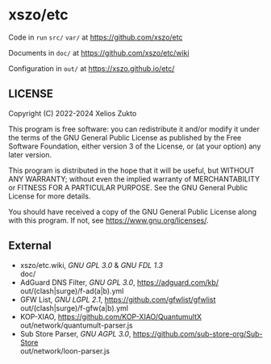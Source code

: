 # xszo/etc

Code in `run` `src/` `var/` at <https://github.com/xszo/etc>

Documents in `doc/` at <https://github.com/xszo/etc/wiki>

Configuration in `out/` at <https://xszo.github.io/etc/>

## LICENSE

Copyright (C) 2022-2024 Xelios Zukto

This program is free software: you can redistribute it and/or modify
it under the terms of the GNU General Public License as published by
the Free Software Foundation, either version 3 of the License, or
(at your option) any later version.

This program is distributed in the hope that it will be useful,
but WITHOUT ANY WARRANTY; without even the implied warranty of
MERCHANTABILITY or FITNESS FOR A PARTICULAR PURPOSE. See the
GNU General Public License for more details.

You should have received a copy of the GNU General Public License
along with this program. If not, see <https://www.gnu.org/licenses/>.

## External

- xszo/etc.wiki, _GNU GPL 3.0_ & _GNU FDL 1.3_  
  doc/
- AdGuard DNS Filter, _GNU GPL 3.0_, https://adguard.com/kb/  
  out/(clash|surge)/f-ad(a|b).yml
- GFW List, _GNU LGPL 2.1_, https://github.com/gfwlist/gfwlist  
  out/(clash|surge)/f-gfw(a|b).yml
- KOP-XIAO, https://github.com/KOP-XIAO/QuantumultX  
  out/network/quantumult-parser.js
- Sub Store Parser, _GNU AGPL 3.0_, https://github.com/sub-store-org/Sub-Store  
  out/network/loon-parser.js
